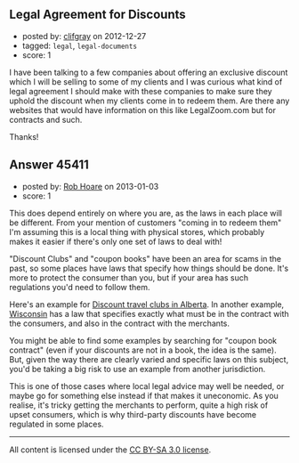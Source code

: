 ## Legal Agreement for Discounts

- posted by: [clifgray](https://stackexchange.com/users/-1/21414-clifgray) on 2012-12-27
- tagged: `legal`, `legal-documents`
- score: 1

I have been talking to a few companies about offering an exclusive discount which I will be selling to some of my clients and I was curious what kind of legal agreement I should make with these companies to make sure they uphold the discount when my clients come in to redeem them.  Are there any websites that would have information on this like LegalZoom.com but for contracts and such.

Thanks!


## Answer 45411

- posted by: [Rob Hoare](https://stackexchange.com/users/-1/19865-rob-hoare) on 2013-01-03
- score: 1

<p>This does depend entirely on where you are, as the laws in each place will be different.  From your mention of customers "coming in to redeem them" I'm assuming this is a local thing with physical stores, which probably makes it easier if there's only one set of laws to deal with!</p>

<p>"Discount Clubs" and "coupon books" have been an area for scams in the past, so some places have laws that specify how things should be done.  It's more to protect the consumer than you, but if your area has such regulations you'd need to follow them.  </p>

<p>Here's an example for <a href="http://www.aara.ca/files/tips/Travel_Clubs.pdf" rel="nofollow">Discount travel clubs in Alberta</a>.  In another example, <a href="http://datcp.wi.gov/uploads/Consumer/pdf/coupon_books_details.pdf" rel="nofollow">Wisconsin</a> has a law that specifies exactly what must be in the contract with the consumers, and also in the contract with the merchants.</p>

<p>You might be able to find some examples by searching for "coupon book contract" (even if your discounts are not in a book, the idea is the same).  But, given the way there are clearly varied and specific laws on this subject, you'd be taking a big risk to use an example from another jurisdiction.  </p>

<p>This is one of those cases where local legal advice may well be needed, or maybe go for something else instead if that makes it uneconomic. As you realise, it's tricky getting the merchants to perform, quite a high risk of upset consumers, which is why third-party discounts have become regulated in some places.</p>




---

All content is licensed under the [CC BY-SA 3.0 license](https://creativecommons.org/licenses/by-sa/3.0/).
